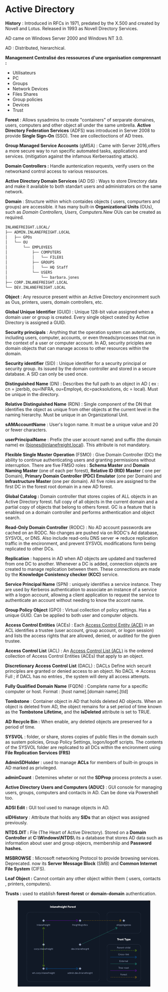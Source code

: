 # Active Directory

**History** :  Introduced  in RFCs in 1971, predated by the X.500 and created by Novell and Lotus. Released in 1993 as Novell Directory Services.

AD came on Windows Server 2000 and Windows NT 3.0.

AD : Distributed, hierarchical. &#x20;

**Management Centralisé des ressources d'une organisation  comprennant :**&#x20;

* Utilisateurs&#x20;
* PC
* Groups
* Network Devices&#x20;
* Files Shares&#x20;
* Group policies&#x20;
* Devices&#x20;
* Trust&#x20;

**Forest**  :  Allows sysadmins to create "containers" of serparate domaines, users, computers and other object all under the same umbrella. **Active Directory Federation Services** (ADFS) was introduced in Server 2008 to provide **Single Sign-On** (SSO). Tree are collectioctions of AD trees.

**Group Managed Service Accounts** (gMSA) :  Came with Server 2016,offers a more secure way to run specific automated tasks, applications and services. (mitigation against the infamous Kerberoasting attack).

**Domain Controllers :** Handle auntenication requests, verify users on the networkand control access to various ressources.

**Active Directory Domain Services** (AD DS) : Ways to store Directory data and make it available to both standart users and administrators on the same network.&#x20;

**Domain** : Structure within which contaides objects ( users, compurters and groups) are accessible. it has many built-in **Organizational Units** (OUs), such as _Domain Controllers, Users, Computers_.New OUs can be created as required.&#x20;

```shell-session
INLANEFREIGHT.LOCAL/
├── ADMIN.INLANEFREIGHT.LOCAL
│   ├── GPOs
│   └── OU
│       └── EMPLOYEES
│           ├── COMPUTERS
│           │   └── FILE01
│           ├── GROUPS
│           │   └── HQ Staff
│           └── USERS
│               └── barbara.jones
├── CORP.INLANEFREIGHT.LOCAL
└── DEV.INLANEFREIGHT.LOCAL
```

**Object** : Any resource present within an Active Directory encironment such as Ous, printers, users, domain controllers, etc.

**Global Unique Identifier** (GUID) :  Unique 128-bit value assigned when a domain user or group is created. Every single object ceated by Active Directory is assigned a GUID.&#x20;

**Security principals** :  Anything that the operation system can autenticate, including users, computer, accounts, or even threads/processes that run in the context of a user or computer account.  In AD, security priciples are domain objects that can manage access to other resources within the domain.&#x20;

**Security identifier** (SID) :  Unique identifier for a security principal or security group. its issued by the domain controller and stored in a secure database. A SID can only be used once.&#x20;

**Distinguished Name** (DN) :  Describes the full path to an object in AD ( ex : cn = jzerbib, ou=INFRA, ou=Employé, dc=packsolutions, dc = local). Must be unique in the directory.&#x20;

**Relative Distinguished Name** (RDN) :  Single component of the DN that identifies the object as unique from other objects at the current level in the naming hierarchy.  Must be unique in an Organizational  Unit.

**sAMAccountName** : User's logon name. It must be a unique value and 20 or fewer characters.&#x20;

**userPrincipalName** :  Prefix (the user account name) and suffix (the domain name)  ex (bjones@inlanefreight.local). This attribute is not mandatory.&#x20;

**Flexible Single Master Operation** (FSMO)  :  Give Domain Controller (DC) the ability to continue authenticating users and granting permissions without interruption. There are five FMSO roles :  **Schema Master** and **Domain Naming Master** (one of each per forest), **Relative ID (RID) Master** ( one per Domain), **Primary Domain Controller (PDC) Emulator**  (one per Domain) and **Infrastructure Master** (one per domain).   All five roles are assigned to the first DC in the forest root domain in a new AD forest.&#x20;

**Global Catalog  :**  Domain controller that stores copies of ALL objects in an Active Directory forest.   full copy of all objects in the current domain and a partial copy of objects that belong to others forest. GC is a feature that is enablesd on a domain controller and performs  anthentication and object search.&#x20;

**Read-Only Domain Controller** (RODC)  : No AD account passwords are cached on an RODC. No changes are pushed via on RODC's Ad database, SYSVOL, or DNS. Also include read-onlu DNS server => reduce replication traffic in the encironment, and prevent SYSVOL modifications form being replicated to other DCs.&#x20;

**Replication** :  happens in AD when AD objects are updated and trasferred from one DC to another. Whenever a DC is added, connection objects are created to manage replication between them. These connections are made by the **Knowledge Conistency checker (KCC)** service.&#x20;

**Service Principal Name** (SPN) :  uniquely identifies a service instance. They are used by Kerberos authentication to associate an instance of a service with a logon account, allowing a client application to request the service to authenticate an account without needing to know the accont name.&#x20;

**Group Policy Object** (GPO) : Virtual collection of policy settings. Has a unique GUID. Can be applied to both user and computer objects.

**Access Control Entities** (ACEs) : Each [Access Control Entity (ACE)](https://docs.microsoft.com/en-us/windows/win32/secauthz/access-control-entries) in an ACL identifies a trustee (user account, group account, or logon session) and lists the access rights that are allowed, denied, or audited for the given trustee.

**Access Control List** (ACL)  :  An [Access Control List (ACL)](https://docs.microsoft.com/en-us/windows/win32/secauthz/access-control-lists) is the ordered collection of Access Control Entities (ACEs) that apply to an object.

**Discretionary Access Control List** (DACL)  : DACLs Define wich securit principles are granted or denied access to an object.  No DACL => Access Full ;  if DACL has no entries , the system will deny all access attempts.

**Fully Qualified Domain Name** (FQDN) : Complete name for a specific computer or host. Format : \[host name].\[domain name].\[tld]

**Tombstone** :  Container object in AD that holds deleted AD objects. When  an object  is deleted from AD, the object remains for a set period of time known as the **Tombstone Lifetime,** and the **isDeleted** attribute is set to TRUE.&#x20;

**AD Recycle Bin :** When enable, any deleted objects are preserved for a period of time.&#x20;

**SYSVOL** : folder, or share, stores copies of public files in the domain such as sustem policies, Group Policy Settings, logon/logoff scripts.  The contents of the SYSVOL folder are replicated to all DCs within the encironment using **File Replication Services (FRS)**&#x20;

**AdminSDHolder** : used to manage **ACLs** for members of built-in groups in AD marked as privileged.&#x20;

**adminCount** : Detemines wheter or not the **SDProp** process protects a user.&#x20;

**Active Directory Users and Computers (ADUC)** : GUI console for managing users, groups, computers and contacts in AD. Can be done via Powershell too.&#x20;

**ADSI Edit :** GUI tool used to manage objects in AD.&#x20;

**sIDHistory** : Attribute that holds any **SIDs** that an object was assigned previously.&#x20;

**NTDS.DIT  :** File  (The Heart of Active Directory). Stored on a **Domain Controller** at  **C:\Windows\NTDS\\**  its a database that stores AD data such as information about user and group objecrs, membershiip and **Password hashes.**&#x20;

**MSBROWSE** :  Microsoft networking Protocol to provide browsing services.  Deprecated. now its **Server Message Block** (SMB) and  **Common Internet File System** (CIFS).&#x20;

**Leaf Object :**  Cannot contain any other object within them ( users, contacts , printers, computers).

**Trusts :** used to etablish **forest-forest**  or **domain-domain**  authentication.

<figure><img src="../../../.gitbook/assets/image.png" alt=""><figcaption></figcaption></figure>

